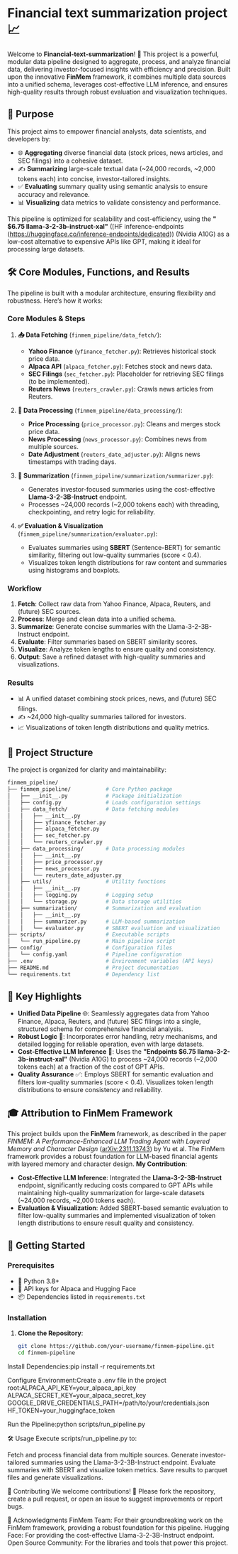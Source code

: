 # Financial text summarization project 📈

Welcome to **Financial-text-summarization**! 🚀 This project is a powerful, modular data pipeline designed to aggregate, process, and analyze financial data, delivering investor-focused insights with efficiency and precision. Built upon the innovative **FinMem** framework, it combines multiple data sources into a unified schema, leverages cost-effective LLM inference, and ensures high-quality results through robust evaluation and visualization techniques.

## 🎯 Purpose

This project aims to empower financial analysts, data scientists, and developers by:
- 🌐 **Aggregating** diverse financial data (stock prices, news articles, and SEC filings) into a cohesive dataset.
- ✍️ **Summarizing** large-scale textual data (~24,000 records, ~2,000 tokens each) into concise, investor-tailored insights.
- ✅ **Evaluating** summary quality using semantic analysis to ensure accuracy and relevance.
- 📊 **Visualizing** data metrics to validate consistency and performance.

This pipeline is optimized for scalability and cost-efficiency, using the **" $6.75 llama-3-2-3b-instruct-xal"** ([HF inference-endpoints (https://huggingface.co/inference-endpoints/dedicated)) (Nvidia A10G) as a low-cost alternative to expensive APIs like GPT, making it ideal for processing large datasets.

## 🛠️ Core Modules, Functions, and Results

The pipeline is built with a modular architecture, ensuring flexibility and robustness. Here’s how it works:

### Core Modules & Steps
1. **📥 Data Fetching** (`finmem_pipeline/data_fetch/`):
   - **Yahoo Finance** (`yfinance_fetcher.py`): Retrieves historical stock price data.
   - **Alpaca API** (`alpaca_fetcher.py`): Fetches stock and news data.
   - **SEC Filings** (`sec_fetcher.py`): Placeholder for retrieving SEC filings (to be implemented).
   - **Reuters News** (`reuters_crawler.py`): Crawls news articles from Reuters.

2. **🔄 Data Processing** (`finmem_pipeline/data_processing/`):
   - **Price Processing** (`price_processor.py`): Cleans and merges stock price data.
   - **News Processing** (`news_processor.py`): Combines news from multiple sources.
   - **Date Adjustment** (`reuters_date_adjuster.py`): Aligns news timestamps with trading days.

3. **📝 Summarization** (`finmem_pipeline/summarization/summarizer.py`):
   - Generates investor-focused summaries using the cost-effective **Llama-3-2-3B-Instruct** endpoint.
   - Processes ~24,000 records (~2,000 tokens each) with threading, checkpointing, and retry logic for reliability.

4. **✅ Evaluation & Visualization** (`finmem_pipeline/summarization/evaluator.py`):
   - Evaluates summaries using **SBERT** (Sentence-BERT) for semantic similarity, filtering out low-quality summaries (score < 0.4).
   - Visualizes token length distributions for raw content and summaries using histograms and boxplots.

### Workflow
1. **Fetch**: Collect raw data from Yahoo Finance, Alpaca, Reuters, and (future) SEC sources.
2. **Process**: Merge and clean data into a unified schema.
3. **Summarize**: Generate concise summaries with the Llama-3-2-3B-Instruct endpoint.
4. **Evaluate**: Filter summaries based on SBERT similarity scores.
5. **Visualize**: Analyze token lengths to ensure quality and consistency.
6. **Output**: Save a refined dataset with high-quality summaries and visualizations.

### Results
- 📊 A unified dataset combining stock prices, news, and (future) SEC filings.
- ✍️ ~24,000 high-quality summaries tailored for investors.
- 📈 Visualizations of token length distributions and quality metrics.

## 📂 Project Structure

The project is organized for clarity and maintainability:
```bash
finmem_pipeline/
├── finmem_pipeline/           # Core Python package
│   ├── __init__.py            # Package initialization
│   ├── config.py              # Loads configuration settings
│   ├── data_fetch/            # Data fetching modules
│   │   ├── __init__.py
│   │   ├── yfinance_fetcher.py
│   │   ├── alpaca_fetcher.py
│   │   ├── sec_fetcher.py
│   │   └── reuters_crawler.py
│   ├── data_processing/       # Data processing modules
│   │   ├── __init__.py
│   │   ├── price_processor.py
│   │   ├── news_processor.py
│   │   └── reuters_date_adjuster.py
│   ├── utils/                 # Utility functions
│   │   ├── __init__.py
│   │   ├── logging.py         # Logging setup
│   │   └── storage.py         # Data storage utilities
│   ├── summarization/         # Summarization and evaluation
│   │   ├── __init__.py
│   │   ├── summarizer.py      # LLM-based summarization
│   │   └── evaluator.py       # SBERT evaluation and visualization
├── scripts/                   # Executable scripts
│   └── run_pipeline.py        # Main pipeline script
├── config/                    # Configuration files
│   └── config.yaml            # Pipeline configuration
├── .env                       # Environment variables (API keys)
├── README.md                  # Project documentation
└── requirements.txt           # Dependency list

```
## 🌟 Key Highlights

- **Unified Data Pipeline** 🌐: Seamlessly aggregates data from Yahoo Finance, Alpaca, Reuters, and (future) SEC filings into a single, structured schema for comprehensive financial analysis.
- **Robust Logic** 🔧: Incorporates error handling, retry mechanisms, and detailed logging for reliable operation, even with large datasets.
- **Cost-Effective LLM Inference** 💸: Uses the **"Endpoints $6.75 llama-3-2-3b-instruct-xal"** (Nvidia A10G) to process ~24,000 records (~2,000 tokens each) at a fraction of the cost of GPT APIs.
- **Quality Assurance** ✅: Employs SBERT for semantic evaluation and filters low-quality summaries (score < 0.4). Visualizes token length distributions to ensure consistency and reliability.

## 🎓 Attribution to FinMem Framework

This project builds upon the **FinMem** framework, as described in the paper *FINMEM: A Performance-Enhanced LLM Trading Agent with Layered Memory and Character Design* ([arXiv:2311.13743](https://arxiv.org/abs/2311.13743)) by Yu et al. The FinMem framework provides a robust foundation for LLM-based financial agents with layered memory and character design.
**My Contribution**:
- **Cost-Effective LLM Inference**: Integrated the **Llama-3-2-3B-Instruct** endpoint, significantly reducing costs compared to GPT APIs while maintaining high-quality summarization for large-scale datasets (~24,000 records, ~2,000 tokens each).
- **Evaluation & Visualization**: Added SBERT-based semantic evaluation to filter low-quality summaries and implemented visualization of token length distributions to ensure result quality and consistency.

## 🚀 Getting Started

### Prerequisites
- 🐍 Python 3.8+
- 🔑 API keys for Alpaca and Hugging Face
- 📦 Dependencies listed in `requirements.txt`

### Installation
1. **Clone the Repository**:
   ```bash
   git clone https://github.com/your-username/finmem-pipeline.git
   cd finmem-pipeline


Install Dependencies:pip install -r requirements.txt


Configure Environment:Create a .env file in the project root:ALPACA_API_KEY=your_alpaca_api_key
ALPACA_SECRET_KEY=your_alpaca_secret_key
GOOGLE_DRIVE_CREDENTIALS_PATH=/path/to/your/credentials.json
HF_TOKEN=your_huggingface_token


Run the Pipeline:python scripts/run_pipeline.py



🛠️ Usage
Execute scripts/run_pipeline.py to:

Fetch and process financial data from multiple sources.
Generate investor-tailored summaries using the Llama-3-2-3B-Instruct endpoint.
Evaluate summaries with SBERT and visualize token metrics.
Save results to parquet files and generate visualizations.

🤝 Contributing
We welcome contributions! 🌟 Please fork the repository, create a pull request, or open an issue to suggest improvements or report bugs.

🙏 Acknowledgments
FinMem Team: For their groundbreaking work on the FinMem framework, providing a robust foundation for this pipeline.
Hugging Face: For providing the cost-effective Llama-3-2-3B-Instruct endpoint.
Open Source Community: For the libraries and tools that power this project.
